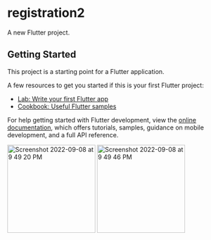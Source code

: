 # registration2

A new Flutter project.

## Getting Started

This project is a starting point for a Flutter application.

A few resources to get you started if this is your first Flutter project:

- [Lab: Write your first Flutter app](https://docs.flutter.dev/get-started/codelab)
- [Cookbook: Useful Flutter samples](https://docs.flutter.dev/cookbook)

For help getting started with Flutter development, view the
[online documentation](https://docs.flutter.dev/), which offers tutorials,
samples, guidance on mobile development, and a full API reference.

<img width="200" alt="Screenshot 2022-09-08 at 9 49 20 PM" src="https://user-images.githubusercontent.com/98183946/189180313-af9457b7-0168-485f-a312-759ecb888d8e.png">

<img width="200" alt="Screenshot 2022-09-08 at 9 49 46 PM" src="https://user-images.githubusercontent.com/98183946/189180468-e81d599e-5ae3-4340-86a0-23d0780e1b34.png">
